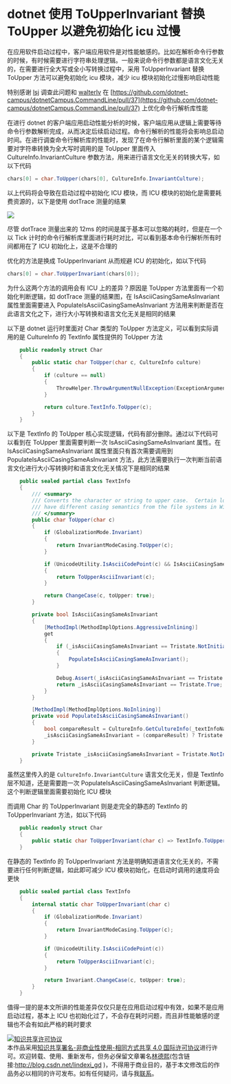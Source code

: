 
# dotnet 使用 ToUpperInvariant 替换 ToUpper 以避免初始化 icu 过慢

在应用软件启动过程中，客户端应用软件是对性能敏感的。比如在解析命令行参数的时候，有时候需要进行字符串处理逻辑。一般来说命令行参数都是语言文化无关的，在需要进行全大写或全小写转换过程中，采用 ToUpperInvariant 替换 ToUpper 方法可以避免初始化 icu 模块，减少 icu 模块初始化过慢影响启动性能

<!--more-->


<!-- CreateTime:2023/8/10 12:09:28 -->

<!-- 发布 -->
<!-- 博客 -->

特别感谢 [lsj](https://blog.sdlsj.net) 调查此问题和 [walterlv](https://blog.walterlv.com/ ) 在 [https://github.com/dotnet-campus/dotnetCampus.CommandLine/pull/37](https://github.com/dotnet-campus/dotnetCampus.CommandLine/pull/37) 上优化命令行解析库性能

在进行 dotnet 的客户端应用启动性能分析的时候，客户端应用从逻辑上需要等待命令行参数解析完成，从而决定后续启动过程。命令行解析的性能将会影响总启动时间。在进行调查命令行解析库的性能时，发现了在命令行解析里面的某个逻辑需要对字符串转换为全大写时调用的是 ToUpper 里面传入 CultureInfo.InvariantCulture 参数方法，用来进行语言文化无关的转换大写，如以下代码

```csharp
chars[0] = char.ToUpper(chars[0], CultureInfo.InvariantCulture);
```

以上代码将会导致在启动过程中初始化 ICU 模块，而 ICU 模块的初始化是需要耗费资源的，以下是使用 dotTrace 测量的结果

<!-- ![](image/dotnet 使用 ToUpperInvariant 替换 ToUpper 以避免初始化 icu 过慢/dotnet 使用 ToUpperInvariant 替换 ToUpper 以避免初始化 icu 过慢0.png) -->
![](http://image.acmx.xyz/lindexi%2F20238101213589765.jpg)

尽管 dotTrace 测量出来的 12ms 的时间是属于基本可以忽略的耗时，但是在一个以 Tick 计时的命令行解析库里面进行耗时对比，可以看到基本命令行解析所有时间都用在了 ICU 初始化上，这是不合理的

优化的方法是换成 ToUpperInvariant 从而规避 ICU 的初始化，如以下代码

```csharp
chars[0] = char.ToUpperInvariant(chars[0]);
```

为什么这两个方法的调用会有 ICU 上的差异？原因是 ToUpper 方法里面有一个初始化判断逻辑，如 dotTrace 测量的结果图，在 IsAsciiCasingSameAsInvariant 属性里面需要进入 PopulateIsAsciiCasingSameAsInvariant 方法用来判断是否在此语言文化之下，进行大小写转换和语言文化无关是相同的结果

以下是 dotnet 运行时里面对 Char 类型的 ToUpper 方法定义，可以看到实际调用的是 CultureInfo 的 TextInfo 属性提供的 ToUpper 方法

```csharp
    public readonly struct Char
    {
        public static char ToUpper(char c, CultureInfo culture)
        {
            if (culture == null)
            {
                ThrowHelper.ThrowArgumentNullException(ExceptionArgument.culture);
            }

            return culture.TextInfo.ToUpper(c);
        }
    }
```

以下是 TextInfo 的 ToUpper 核心实现逻辑，代码有部分删除。通过以下代码可以看到在 ToUpper 里面需要判断一次 IsAsciiCasingSameAsInvariant 属性。在 IsAsciiCasingSameAsInvariant 属性里面只有首次需要调用到 PopulateIsAsciiCasingSameAsInvariant 方法，此方法需要执行一次判断当前语言文化进行大小写转换时和语言文化无关情况下是相同的结果

```csharp
    public sealed partial class TextInfo 
    {
        /// <summary>
        /// Converts the character or string to upper case.  Certain locales
        /// have different casing semantics from the file systems in Win32.
        /// </summary>
        public char ToUpper(char c)
        {
            if (GlobalizationMode.Invariant)
            {
                return InvariantModeCasing.ToUpper(c);
            }

            if (UnicodeUtility.IsAsciiCodePoint(c) && IsAsciiCasingSameAsInvariant)
            {
                return ToUpperAsciiInvariant(c);
            }

            return ChangeCase(c, toUpper: true);
        }

        private bool IsAsciiCasingSameAsInvariant
        {
            [MethodImpl(MethodImplOptions.AggressiveInlining)]
            get
            {
                if (_isAsciiCasingSameAsInvariant == Tristate.NotInitialized)
                {
                    PopulateIsAsciiCasingSameAsInvariant();
                }

                Debug.Assert(_isAsciiCasingSameAsInvariant == Tristate.True || _isAsciiCasingSameAsInvariant == Tristate.False);
                return _isAsciiCasingSameAsInvariant == Tristate.True;
            }
        }

        [MethodImpl(MethodImplOptions.NoInlining)]
        private void PopulateIsAsciiCasingSameAsInvariant()
        {
            bool compareResult = CultureInfo.GetCultureInfo(_textInfoName).CompareInfo.Compare("abcdefghijklmnopqrstuvwxyz", "ABCDEFGHIJKLMNOPQRSTUVWXYZ", CompareOptions.IgnoreCase) == 0;
            _isAsciiCasingSameAsInvariant = (compareResult) ? Tristate.True : Tristate.False;
        }

        private Tristate _isAsciiCasingSameAsInvariant = Tristate.NotInitialized;
    }
```

虽然这里传入的是 `CultureInfo.InvariantCulture` 语言文化无关，但是 TextInfo 层不知道，还是需要跑一次 PopulateIsAsciiCasingSameAsInvariant 判断逻辑。这个判断逻辑里面需要初始化 ICU 模块

而调用 Char 的 ToUpperInvariant 则是走完全的静态的 TextInfo 的 ToUpperInvariant 方法，如以下代码


```csharp
    public readonly struct Char
    {
        public static char ToUpperInvariant(char c) => TextInfo.ToUpperInvariant(c);
    }
```

在静态的 TextInfo 的 ToUpperInvariant 方法是明确知道语言文化无关的，不需要进行任何判断逻辑，如此即可减少 ICU 模块初始化，在启动时调用的速度将会更快

```csharp
    public sealed partial class TextInfo 
    {
        internal static char ToUpperInvariant(char c)
        {
            if (GlobalizationMode.Invariant)
            {
                return InvariantModeCasing.ToUpper(c);
            }

            if (UnicodeUtility.IsAsciiCodePoint(c))
            {
                return ToUpperAsciiInvariant(c);
            }

            return Invariant.ChangeCase(c, toUpper: true);
        }
    }
```

值得一提的是本文所讲的性能差异仅仅只是在应用启动过程中有效，如果不是应用启动过程，基本上 ICU 也初始化过了，不会存在耗时问题，而且非性能敏感的逻辑也不会有如此严格的耗时要求




<a rel="license" href="http://creativecommons.org/licenses/by-nc-sa/4.0/"><img alt="知识共享许可协议" style="border-width:0" src="https://licensebuttons.net/l/by-nc-sa/4.0/88x31.png" /></a><br />本作品采用<a rel="license" href="http://creativecommons.org/licenses/by-nc-sa/4.0/">知识共享署名-非商业性使用-相同方式共享 4.0 国际许可协议</a>进行许可。欢迎转载、使用、重新发布，但务必保留文章署名[林德熙](http://blog.csdn.net/lindexi_gd)(包含链接:http://blog.csdn.net/lindexi_gd )，不得用于商业目的，基于本文修改后的作品务必以相同的许可发布。如有任何疑问，请与我[联系](mailto:lindexi_gd@163.com)。